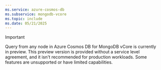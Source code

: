 ```yaml
---
ms.service: azure-cosmos-db
ms.subservice: mongodb-vcore
ms.topic: include
ms.date: 05/21/2025
---
```


> [!IMPORTANT]
> Query from any node in Azure Cosmos DB for MongoDB vCore is currently in preview. This preview version is provided without a service level agreement, and it isn't recommended for production workloads. Some features are unsupported or have limited capabilities.

